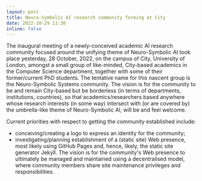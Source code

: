 ```yaml
---
layout: post
title: Neuro-Symbolic AI research community forming at City
date: 2022-10-29 11:30
inline: false
---
```


The inaugural meeting of a newly-conceived academic AI research community focused around the unifying theme of Neuro-Symbolic AI took place yesterday, 28 October,  2022, on the campus of City, University of London, amongst a small group of like-minded, City-based academics in the Computer Science department, together with some of their former/current PhD students.  The tentative name for this nascent group is the Neuro-Symbolic Systems community.  The vision is for the community to be and remain City-based but be borderless (in terms of departments, institutions, countries), so that academics/researchers based anywhere whose research interests (in some way) intersect with (or are covered by) the umbrella-like theme of Neuro-Symbolic AI, will be and feel welcome.

Current priorities with respect to getting the community established include:
* conceiving/creating a logo to express an identity for the community;
* investigating/planning establishment of a (static site) Web presence, most likely using GitHub Pages and, hence, likely, the static site generator Jekyll. The vision is for the community's Web presence to ultimately be managed and maintained using a decentralised model, where community members share site maintenance privileges and responsibilities.

